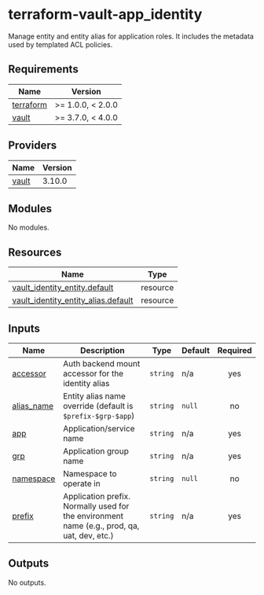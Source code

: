 # terraform-vault-app_identity

Manage entity and entity alias for application roles. It includes the metadata used by templated ACL policies.

<!-- BEGIN_TF_DOCS -->
## Requirements

| Name | Version |
|------|---------|
| <a name="requirement_terraform"></a> [terraform](#requirement\_terraform) | >= 1.0.0, < 2.0.0 |
| <a name="requirement_vault"></a> [vault](#requirement\_vault) | >= 3.7.0, < 4.0.0 |

## Providers

| Name | Version |
|------|---------|
| <a name="provider_vault"></a> [vault](#provider\_vault) | 3.10.0 |

## Modules

No modules.

## Resources

| Name | Type |
|------|------|
| [vault_identity_entity.default](https://registry.terraform.io/providers/hashicorp/vault/latest/docs/resources/identity_entity) | resource |
| [vault_identity_entity_alias.default](https://registry.terraform.io/providers/hashicorp/vault/latest/docs/resources/identity_entity_alias) | resource |

## Inputs

| Name | Description | Type | Default | Required |
|------|-------------|------|---------|:--------:|
| <a name="input_accessor"></a> [accessor](#input\_accessor) | Auth backend mount accessor for the identity alias | `string` | n/a | yes |
| <a name="input_alias_name"></a> [alias\_name](#input\_alias\_name) | Entity alias name override (default is `$prefix-$grp-$app`) | `string` | `null` | no |
| <a name="input_app"></a> [app](#input\_app) | Application/service name | `string` | n/a | yes |
| <a name="input_grp"></a> [grp](#input\_grp) | Application group name | `string` | n/a | yes |
| <a name="input_namespace"></a> [namespace](#input\_namespace) | Namespace to operate in | `string` | `null` | no |
| <a name="input_prefix"></a> [prefix](#input\_prefix) | Application prefix. Normally used for the environment name (e.g., prod, qa, uat, dev, etc.) | `string` | n/a | yes |

## Outputs

No outputs.
<!-- END_TF_DOCS -->